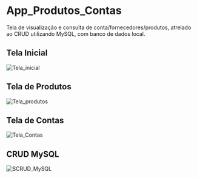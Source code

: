 # App_Produtos_Contas

Tela de visualização e consulta de conta/fornecedores/produtos, atrelado ao CRUD utilizando MySQL, com banco de dados local.

## Tela Inicial
![Tela_inicial](https://user-images.githubusercontent.com/65605919/90703784-162f6300-e265-11ea-838d-d55927d3432b.png)

## Tela de Produtos
![Tela_produtos](https://user-images.githubusercontent.com/65605919/90703820-38c17c00-e265-11ea-915f-4aed84afa833.png)

## Tela de Contas
![Tela_Contas](https://user-images.githubusercontent.com/65605919/90703881-5abafe80-e265-11ea-964e-fc12afaa69ee.png)

## CRUD MySQL
![SCRUD_MySQL](https://user-images.githubusercontent.com/65605919/90703938-7c1bea80-e265-11ea-9c9b-a86c0b70ba5d.png)
